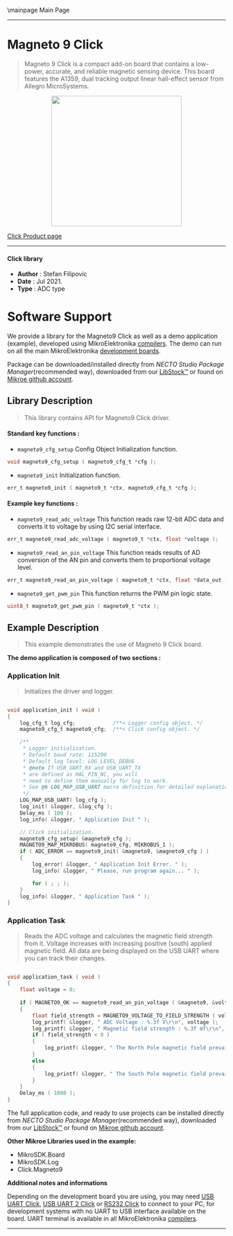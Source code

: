 \mainpage Main Page

---
# Magneto 9 Click

> Magneto 9 Click is a compact add-on board that contains a low-power, accurate, and reliable magnetic sensing device. This board features the A1359, dual tracking output linear hall-effect sensor from Allegro MicroSystems. 

<p align="center">
  <img src="https://download.mikroe.com/images/click_for_ide/magneto_9_click.png" height=300px>
</p>

[Click Product page](https://www.mikroe.com/magneto-9-click)

---


#### Click library

- **Author**        : Stefan Filipovic
- **Date**          : Jul 2021.
- **Type**          : ADC type


# Software Support

We provide a library for the Magneto9 Click
as well as a demo application (example), developed using MikroElektronika
[compilers](https://www.mikroe.com/necto-studio).
The demo can run on all the main MikroElektronika [development boards](https://www.mikroe.com/development-boards).

Package can be downloaded/installed directly from *NECTO Studio Package Manager*(recommended way), downloaded from our [LibStock&trade;](https://libstock.mikroe.com) or found on [Mikroe github account](https://github.com/MikroElektronika/mikrosdk_click_v2/tree/master/clicks).

## Library Description

> This library contains API for Magneto9 Click driver.

#### Standard key functions :

- `magneto9_cfg_setup` Config Object Initialization function.
```c
void magneto9_cfg_setup ( magneto9_cfg_t *cfg );
```

- `magneto9_init` Initialization function.
```c
err_t magneto9_init ( magneto9_t *ctx, magneto9_cfg_t *cfg );
```

#### Example key functions :

- `magneto9_read_adc_voltage` This function reads raw 12-bit ADC data and converts it to voltage by using I2C serial interface.
```c
err_t magneto9_read_adc_voltage ( magneto9_t *ctx, float *voltage );
```

- `magneto9_read_an_pin_voltage` This function reads results of AD conversion of the AN pin and converts them to proportional voltage level.
```c
err_t magneto9_read_an_pin_voltage ( magneto9_t *ctx, float *data_out );
```

- `magneto9_get_pwm_pin` This function returns the PWM pin logic state.
```c
uint8_t magneto9_get_pwm_pin ( magneto9_t *ctx );
```

## Example Description

> This example demonstrates the use of Magneto 9 Click board.

**The demo application is composed of two sections :**

### Application Init

> Initializes the driver and logger.

```c

void application_init ( void )
{
    log_cfg_t log_cfg;            /**< Logger config object. */
    magneto9_cfg_t magneto9_cfg;  /**< Click config object. */

    /** 
     * Logger initialization.
     * Default baud rate: 115200
     * Default log level: LOG_LEVEL_DEBUG
     * @note If USB_UART_RX and USB_UART_TX 
     * are defined as HAL_PIN_NC, you will 
     * need to define them manually for log to work. 
     * See @b LOG_MAP_USB_UART macro definition for detailed explanation.
     */
    LOG_MAP_USB_UART( log_cfg );
    log_init( &logger, &log_cfg );
    Delay_ms ( 100 );
    log_info( &logger, " Application Init " );

    // Click initialization.
    magneto9_cfg_setup( &magneto9_cfg );
    MAGNETO9_MAP_MIKROBUS( magneto9_cfg, MIKROBUS_1 );
    if ( ADC_ERROR == magneto9_init( &magneto9, &magneto9_cfg ) )
    {
        log_error( &logger, " Application Init Error. " );
        log_info( &logger, " Please, run program again... " );

        for ( ; ; );
    }
    log_info( &logger, " Application Task " );
}

```

### Application Task

> Reads the ADC voltage and calculates the magnetic field strength from it.
> Voltage increases with increasing positive (south) applied magnetic field.
> All data are being displayed on the USB UART where you can track their changes.

```c

void application_task ( void )
{
    float voltage = 0;
    
    if ( MAGNETO9_OK == magneto9_read_an_pin_voltage ( &magneto9, &voltage ) )
    {
        float field_strength = MAGNETO9_VOLTAGE_TO_FIELD_STRENGTH ( voltage );
        log_printf( &logger, " ADC Voltage : %.3f V\r\n", voltage );
        log_printf( &logger, " Magnetic field strength : %.3f mT\r\n", field_strength );
        if ( field_strength < 0 )
        {
            log_printf( &logger, " The North Pole magnetic field prevails.\r\n\n" );
        }
        else
        {
            log_printf( &logger, " The South Pole magnetic field prevails.\r\n\n" );
        }
    }
    Delay_ms ( 1000 );
}

```

The full application code, and ready to use projects can be installed directly from *NECTO Studio Package Manager*(recommended way), downloaded from our [LibStock&trade;](https://libstock.mikroe.com) or found on [Mikroe github account](https://github.com/MikroElektronika/mikrosdk_click_v2/tree/master/clicks).

**Other Mikroe Libraries used in the example:**

- MikroSDK.Board
- MikroSDK.Log
- Click.Magneto9

**Additional notes and informations**

Depending on the development board you are using, you may need
[USB UART Click](https://www.mikroe.com/usb-uart-click),
[USB UART 2 Click](https://www.mikroe.com/usb-uart-2-click) or
[RS232 Click](https://www.mikroe.com/rs232-click) to connect to your PC, for
development systems with no UART to USB interface available on the board. UART
terminal is available in all MikroElektronika
[compilers](https://shop.mikroe.com/compilers).

---
